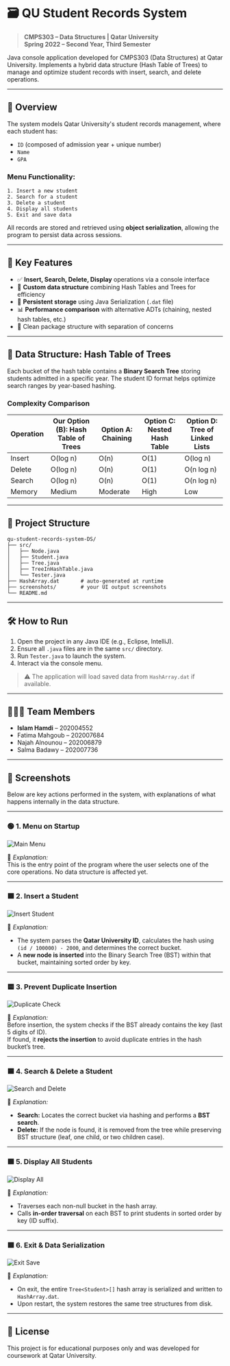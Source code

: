 # 🗃️ QU Student Records System

> **CMPS303 – Data Structures | Qatar University**  
> **Spring 2022 – Second Year, Third Semester**

Java console application developed for CMPS303 (Data Structures) at Qatar University. Implements a hybrid data structure (Hash Table of Trees) to manage and optimize student records with insert, search, and delete operations.

---

## 📌 Overview

The system models Qatar University's student records management, where each student has:
- `ID` (composed of admission year + unique number)
- `Name`
- `GPA`

### Menu Functionality:
```
1. Insert a new student  
2. Search for a student  
3. Delete a student
4. Display all students
5. Exit and save data
```

All records are stored and retrieved using **object serialization**, allowing the program to persist data across sessions.

---

## 🚀 Key Features

- ✅ **Insert, Search, Delete, Display** operations via a console interface  
- 🧠 **Custom data structure** combining Hash Tables and Trees for efficiency  
- 💾 **Persistent storage** using Java Serialization (`.dat` file)  
- 📊 **Performance comparison** with alternative ADTs (chaining, nested hash tables, etc.)  
- 📂 Clean package structure with separation of concerns  

---

## 🧠 Data Structure: Hash Table of Trees

Each bucket of the hash table contains a **Binary Search Tree** storing students admitted in a specific year. The student ID format helps optimize search ranges by year-based hashing.

### Complexity Comparison

| Operation | Our Option (B): Hash Table of Trees | Option A: Chaining | Option C: Nested Hash Table | Option D: Tree of Linked Lists |
|-----------|--------------------------------------|--------------------|-----------------------------|--------------------------------|
| Insert    | O(log n)                             | O(n)               | O(1)                        | O(log n)                       |
| Delete    | O(log n)                             | O(n)               | O(1)                        | O(n log n)                     |
| Search    | O(log n)                             | O(n)               | O(1)                        | O(n log n)                     |
| Memory    | Medium                               | Moderate           | High                        | Low                            |

---

## 📁 Project Structure

```
qu-student-records-system-DS/
├── src/
│   ├── Node.java
│   ├── Student.java
│   ├── Tree.java
│   ├── TreeInHashTable.java
│   └── Tester.java
├── HashArray.dat       # auto-generated at runtime
├── screenshots/        # your UI output screenshots
└── README.md

```

---

## 🛠 How to Run

1. Open the project in any Java IDE (e.g., Eclipse, IntelliJ).
2. Ensure all `.java` files are in the same `src/` directory.
3. Run `Tester.java` to launch the system.
4. Interact via the console menu.

> ⚠️ The application will load saved data from `HashArray.dat` if available.

---

## 👨🏻‍💻 Team Members

- **Islam Hamdi** – 202004552  
- Fatima Mahgoub – 202007684  
- Najah Alnounou – 202006879  
- Salma Badawy – 202007736  

---

## 📸 Screenshots

Below are key actions performed in the system, with explanations of what happens internally in the data structure.

---

### 🟢 1. Menu on Startup

![Main Menu](screenshots/main-menu.png)

🧠 *Explanation:*  
This is the entry point of the program where the user selects one of the core operations. No data structure is affected yet.

---

### 🟩 2. Insert a Student

![Insert Student](screenshots/insert-student.png)

🧠 *Explanation:*  
- The system parses the **Qatar University ID**, calculates the hash using `(id / 100000) - 2000`, and determines the correct bucket.
- A **new node is inserted** into the Binary Search Tree (BST) within that bucket, maintaining sorted order by key.

---

### 🟨 3. Prevent Duplicate Insertion

![Duplicate Check](screenshots/duplicate-check.png)

🧠 *Explanation:*  
Before insertion, the system checks if the BST already contains the key (last 5 digits of ID).  
If found, it **rejects the insertion** to avoid duplicate entries in the hash bucket’s tree.

---

### 🟦 4. Search & Delete a Student

![Search and Delete](screenshots/search-delete.png)

🧠 *Explanation:*  
- **Search:** Locates the correct bucket via hashing and performs a **BST search**.
- **Delete:** If the node is found, it is removed from the tree while preserving BST structure (leaf, one child, or two children case).

---

### 🟪 5. Display All Students

![Display All](screenshots/display-all.png)

🧠 *Explanation:*  
- Traverses each non-null bucket in the hash array.
- Calls **in-order traversal** on each BST to print students in sorted order by key (ID suffix).

---

### 🟥 6. Exit & Data Serialization

![Exit Save](screenshots/exit-save.png)

🧠 *Explanation:*  
- On exit, the entire `Tree<Student>[]` hash array is serialized and written to `HashArray.dat`.
- Upon restart, the system restores the same tree structures from disk.

---

## 📜 License

This project is for educational purposes only and was developed for coursework at Qatar University.

